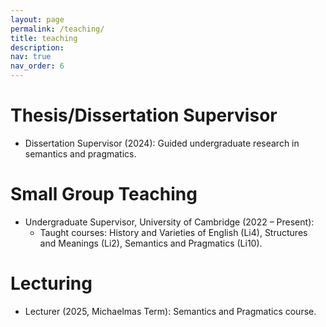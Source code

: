 ```yaml
---
layout: page
permalink: /teaching/
title: teaching
description: 
nav: true
nav_order: 6
---
```


# Thesis/Dissertation Supervisor
- Dissertation Supervisor (2024): Guided undergraduate research in semantics and pragmatics.

# Small Group Teaching
- Undergraduate Supervisor, University of Cambridge (2022 – Present):
  - Taught courses: History and Varieties of English (Li4), Structures and Meanings (Li2), Semantics and Pragmatics (Li10).

# Lecturing
- Lecturer (2025, Michaelmas Term): Semantics and Pragmatics course.
